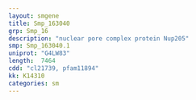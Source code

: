 ```yaml
---
layout: smgene
title: Smp_163040
grp: Smp_16
description: "nuclear pore complex protein Nup205"
smp: Smp_163040.1
uniprot: "G4LW83"
length:  7464
cdd: "cl21739, pfam11894"
kk: K14310
categories: sm
---
```

